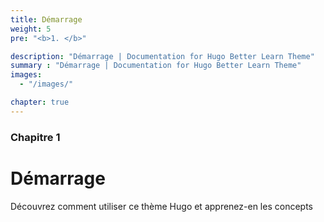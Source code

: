 ```yaml
---
title: Démarrage
weight: 5
pre: "<b>1. </b>"

description: "Démarrage | Documentation for Hugo Better Learn Theme"
summary : "Démarrage | Documentation for Hugo Better Learn Theme"
images: 
  - "/images/"

chapter: true
---
```


### Chapitre 1

# Démarrage

Découvrez comment utiliser ce thème Hugo et apprenez-en les concepts
